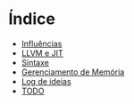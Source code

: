 Índice
======
- [Influências](influencias.md)
- [LLVM e JIT](llvm.md)
- [Sintaxe](syntax.md)
- [Gerenciamento de Memória](memoria.md)
- [Log de ideias](ideaLog.md)
- [TODO](todo.md)

